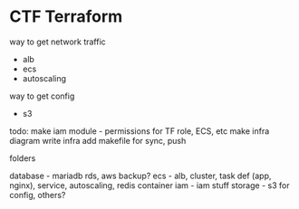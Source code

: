# CTF Terraform

way to get network traffic

* alb
* ecs
* autoscaling

way to get config
* s3

todo:
make iam module - permissions for TF role, ECS, etc
make infra diagram
write infra
add makefile for sync, push


folders

database -  mariadb rds, aws backup?
ecs - alb, cluster, task def (app, nginx), service, autoscaling, redis container
iam - iam stuff
storage - s3 for config, others?
